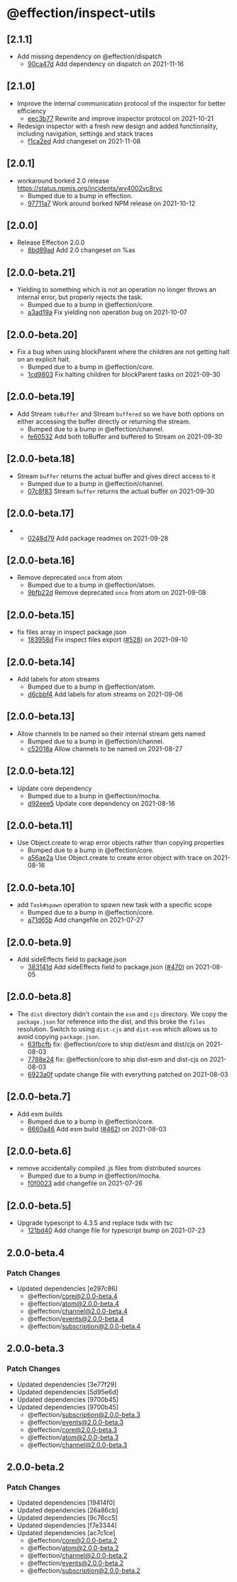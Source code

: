 # @effection/inspect-utils

## \[2.1.1]

- Add missing dependency on @effection/dispatch
  - [90ca47d](https://github.com/thefrontside/effection/commit/90ca47d73e1d49826aa0248082689a3501d2aac0) Add dependency on dispatch on 2021-11-16

## \[2.1.0]

- Improve the internal communication protocol of the inspector for better efficiency
  - [eec3b77](https://github.com/thefrontside/effection/commit/eec3b77f0d252507d8e432dfab6bb6ce5f94db6b) Rewrite and improve inspector protocol on 2021-10-21
- Redesign inspector with a fresh new design and added functionality, including navigation, settings and stack traces
  - [f1ca2ed](https://github.com/thefrontside/effection/commit/f1ca2edecd3a22bbc9c40fc35d7f9908587d8ddf) Add changeset on 2021-11-08

## \[2.0.1]

- workaround borked 2.0 release https://status.npmjs.org/incidents/wy4002vc8ryc
  - Bumped due to a bump in effection.
  - [97711a7](https://github.com/thefrontside/effection/commit/97711a77419c8e539bff3060a9f3c1bae947f9b8) Work around borked NPM release on 2021-10-12

## \[2.0.0]

- Release Effection 2.0.0
  - [8bd89ad](https://github.com/thefrontside/effection/commit/8bd89ad40e42805ab6da0fd1b7a49beed9769865) Add 2.0 changeset on %as

## \[2.0.0-beta.21]

- Yielding to something which is not an operation no longer throws an internal error, but properly rejects the task.
  - Bumped due to a bump in @effection/core.
  - [a3ad19a](https://github.com/thefrontside/effection/commit/a3ad19a3177a731fee5cd2389ab898dee7b1788e) Fix yielding non operation bug on 2021-10-07

## \[2.0.0-beta.20]

- Fix a bug when using blockParent where the children are not getting halt on an explicit halt.
  - Bumped due to a bump in @effection/core.
  - [1cd9803](https://github.com/thefrontside/effection/commit/1cd98033d2641989114f9589c7d887954fa66781) Fix halting children for blockParent tasks on 2021-09-30

## \[2.0.0-beta.19]

- Add Stream `toBuffer` and Stream `buffered` so we have both options on either accessing the buffer directly or returning the stream.
  - Bumped due to a bump in @effection/channel.
  - [fe60532](https://github.com/thefrontside/effection/commit/fe60532c3f8cfdd8b53c324b7ea8e38e437f080f) Add both toBuffer and buffered to Stream on 2021-09-30

## \[2.0.0-beta.18]

- Stream `buffer` returns the actual buffer and gives direct access to it
  - Bumped due to a bump in @effection/channel.
  - [07c8f83](https://github.com/thefrontside/effection/commit/07c8f83b5968f347ca72795c447be411e66274ed) Stream `buffer` returns the actual buffer on 2021-09-30

## \[2.0.0-beta.17]

- - [0248d79](https://github.com/thefrontside/effection/commit/0248d79a33dcfc4200b0832aba975c9cad08981e) Add package readmes on 2021-09-28

## \[2.0.0-beta.16]

- Remove deprecated `once` from atom
  - Bumped due to a bump in @effection/atom.
  - [9bfb22d](https://github.com/thefrontside/effection/commit/9bfb22dfb9e52697678e7af8a78308232cc9a441) Remove deprecated `once` from atom on 2021-09-08

## \[2.0.0-beta.15]

- fix files array in inspect package.json
  - [183958d](https://github.com/thefrontside/effection/commit/183958d92c9f056bd916b2acf172436da5f858a7) Fix inspect files export ([#528](https://github.com/thefrontside/effection/pull/528)) on 2021-09-10

## \[2.0.0-beta.14]

- Add labels for atom streams
  - Bumped due to a bump in @effection/atom.
  - [d6cbbf4](https://github.com/thefrontside/effection/commit/d6cbbf4efed3c3c6b7e08a4c9c220eabd7630277) Add labels for atom streams on 2021-09-06

## \[2.0.0-beta.13]

- Allow channels to be named so their internal stream gets named
  - Bumped due to a bump in @effection/channel.
  - [c52018a](https://github.com/thefrontside/effection/commit/c52018a1035d551cef76a757d1dc29781b59c851) Allow channels to be named on 2021-08-27

## \[2.0.0-beta.12]

- Update core dependency
  - Bumped due to a bump in @effection/mocha.
  - [d92eee5](https://github.com/thefrontside/effection/commit/d92eee594fdb8dc6d8ab6a37b6aa362122e63f6e) Update core dependency on 2021-08-16

## \[2.0.0-beta.11]

- Use Object.create to wrap error objects rather than copying properties
  - Bumped due to a bump in @effection/core.
  - [a56ae2a](https://github.com/thefrontside/effection/commit/a56ae2af8a6247697b8b6253bd35b6d9e569613d) Use Object.create to create error object with trace on 2021-08-16

## \[2.0.0-beta.10]

- add `Task#spawn` operation to spawn new task with a specific scope
  - Bumped due to a bump in @effection/core.
  - [a71d65b](https://github.com/thefrontside/effection/commit/a71d65b77df5c337a78b7934edd181080eacf5bf) Add changefile on 2021-07-27

## \[2.0.0-beta.9]

- Add sideEffects field to package.json
  - [383141d](https://github.com/thefrontside/effection/commit/383141dc556c6a781d98087f3b68085d5eb31173) Add sideEffects field to package.json ([#470](https://github.com/thefrontside/effection/pull/470)) on 2021-08-05

## \[2.0.0-beta.8]

- The `dist` directory didn't contain the `esm` and `cjs` directory. We copy the `package.json` for reference into the dist, and this broke the `files` resolution. Switch to using `dist-cjs` and `dist-esm` which allows us to avoid copying `package.json`.
  - [63fbcfb](https://github.com/thefrontside/effection/commit/63fbcfb8151bb7434f1cb8c58bfed25012ad2727) fix: @effection/core to ship dist/esm and dist/cjs on 2021-08-03
  - [7788e24](https://github.com/thefrontside/effection/commit/7788e2408bcff8180b24ce497043283c97b6dbaa) fix: @effection/core to ship dist-esm and dist-cjs on 2021-08-03
  - [6923a0f](https://github.com/thefrontside/effection/commit/6923a0fa1a84cd0788f8c9c1600ccf7539b08bbf) update change file with everything patched on 2021-08-03

## \[2.0.0-beta.7]

- Add esm builds
  - Bumped due to a bump in @effection/core.
  - [6660a46](https://github.com/thefrontside/effection/commit/6660a466a50c9b9c36829c2d52448ebbc0e7e6fb) Add esm build ([#462](https://github.com/thefrontside/effection/pull/462)) on 2021-08-03

## \[2.0.0-beta.6]

- remove accidentally compiled .js files from distributed sources
  - Bumped due to a bump in @effection/mocha.
  - [f0f0023](https://github.com/thefrontside/effection/commit/f0f002354743ae6d6f69bfe6df28ddc11d0f8be0) add changefile on 2021-07-26

## \[2.0.0-beta.5]

- Upgrade typescript to 4.3.5 and replace tsdx with tsc
  - [121bd40](https://github.com/thefrontside/effection/commit/121bd40e17609a82bce649c5fed34ee0754681b7) Add change file for typescript bump on 2021-07-23

## 2.0.0-beta.4

### Patch Changes

- Updated dependencies \[e297c86]
  - @effection/core@2.0.0-beta.4
  - @effection/atom@2.0.0-beta.4
  - @effection/channel@2.0.0-beta.4
  - @effection/events@2.0.0-beta.4
  - @effection/subscription@2.0.0-beta.4

## 2.0.0-beta.3

### Patch Changes

- Updated dependencies \[3e77f29]
- Updated dependencies \[5d95e6d]
- Updated dependencies \[9700b45]
- Updated dependencies \[9700b45]
  - @effection/subscription@2.0.0-beta.3
  - @effection/events@2.0.0-beta.3
  - @effection/core@2.0.0-beta.3
  - @effection/atom@2.0.0-beta.3
  - @effection/channel@2.0.0-beta.3

## 2.0.0-beta.2

### Patch Changes

- Updated dependencies \[19414f0]
- Updated dependencies \[26a86cb]
- Updated dependencies \[9c76cc5]
- Updated dependencies \[f7e3344]
- Updated dependencies \[ac7c1ce]
  - @effection/core@2.0.0-beta.2
  - @effection/atom@2.0.0-beta.2
  - @effection/channel@2.0.0-beta.2
  - @effection/events@2.0.0-beta.2
  - @effection/subscription@2.0.0-beta.2
